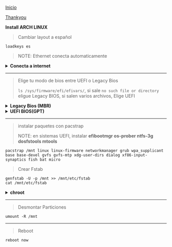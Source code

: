 [Inicio](/.github/README.md)

[Thankyou](/.github/THANKYOU.md#Install)

**Install ARCH LINUX**

> Cambiar layout a español
```
loadkeys es
```
> NOTE: Ethernet conecta automaticamente

<details>
   <summary><b>Conecta a internet</b></summary>

> Testear la conectividad de internet
```
ping -c 1 google.cl
``` 
> Conectar wifi
```
iwctl station "device" connect "Your\ SSID"
```

```
timedatectl set-ntp true
timedatectl status
```
  
</details>

--- 
  
> Elige tu modo de bios entre UEFI o Legacy Bios
> 
> `ls /sys/firmware/efi/efivars/`, si sale `no such file or directory` eligue Legacy BIOS, si salen varios archivos, Elige UEFI

<details>
   <summary><b>Legacy Bios (MBR)</b></summary>
   
> Particiones
```
cfdisk dev/sdx // (nvmexnx)
  dev/sda1 512M/Primary/Linux
  dev/sda2 dejando 4G/Primary/Linux
  dev/sda3 4G/Primary/Linux Swap
  "Write" y salir
```

> Revisar las particiones
```
lsblk
```

> Crear Sistema de ficheros
```
mkfs.vfat -F 32 /dev/sda1
mkfs.ext4 /dev/sda2
mkswap /dev/sda3
swapon
```

> Montar particiones e instalar paquetes
```
mount /dev/sda2 /mnt
mkdir /mnt/boot
mount /dev/sda1 /mnt/boot
```

</details>
   
<details>
   <summary><b>UEFI BIOS(GPT)</b></summary>
   
> Particiones
```
cfdisk
  dev/sda1 512M/EFI System
  dev/sda2 dejando 4G/Linux filesystem
  dev/sda3 4G/Primary/Linux Swap
  "Write" y salir
```

> Revisar las particiones
```
lsblk
```

> Crear Sistema de ficheros
```
mkfs.vfat -F 32 -S 4096 /dev/device1
mkfs.ext4 -b 4096 /dev/device2
mkswap /dev/device3
swapon /dev/device3
```

> Montar particiones e instalar paquetes
```
mount /dev/device2 /mnt
```
   
</details>
   
---
   
> instalar paquetes con pacstrap
>
> NOTE: en sistemas UEFI, instalar **efibootmgr os-prober ntfs-3g dosfstools mtools**
```
pacstrap /mnt linux linux-firmware networkmanager grub wpa_supplicant base base-devel gvfs gvfs-mtp xdg-user-dirs dialog xf86-input-synaptics fish bat micro
```
   
> Crear Fstab
```
genfstab -U -p /mnt >> /mnt/etc/fstab
cat /mnt/etc/fstab
```

<details>
   <summary><b>chroot</b></summary>

> Crear Usuarios
```
arch-chroot /mnt
passwd
useradd -m $USER -g users -G audio,lp,optical,storage,video,wheel,games,power,scanner -s /bin/fish
passwd $USER
```

> Configurar la hora y zona horaria
```
ls /usr/share/zoneinfo
ln -s /usr/share/zoneinfo/"Area"/"Country" /etc/localtime
hwclock --systohc --utc
```

> Sudo Config
```
pacman -Sy sudo nano
nano /etc/sudoers
  descomentar %wheel ALL=(ALL:ALL) ALL
```

> Configurar idiomas
```
nano /etc/locale.gen
  descomentar en_US.UTF-8 UTF-8
              es_CL.UTF-8 UTF-8
locale-gen
echo LANG=es_CL.UTF-8 > /etc/locale.conf
export LANG=es_CL.UTF-8
```

> Keymap
```
nano /etc/vconsole.conf
  KEYMAP=es
```

---

> NOTA: RECUERDA SOLO MONTAR EL BOOTLOADER DEPENDIENDO DE LA CONFIGURACION DE BIOS

---

> Montar Bootloader LEGACY BIOS
```
grub-install /dev/sdx // (nvmexnxpx)
grub-mkconfig -o /boot/grub/grub.cfg
```

> Montar Bootloader UEFI
```
mkdir /boot/EFI
mount /dev/device1 -t vfat /boot/efi

grub-install --bootloader-id=grub --target=x86_64-efi --removable --recheck
grub-mkconfig -o /boot/grub/grub.cfg
```
Nota: --efi-directory=/boot/efi podrias probar
   
      
> Hostname
```
echo $HOSTNAME > /etc/hostname
nano /etc/hosts
  Agregar la linea 127.0.0.1    $HOSTNAME.localhost $HOSTNAME
```

> Lujitos
```
pacman -S neofetch
neofetch
exit
```

</details>
   
---

> Desmontar Particiones
```
umount -R /mnt
```

---

> Reboot
```
reboot now
```
